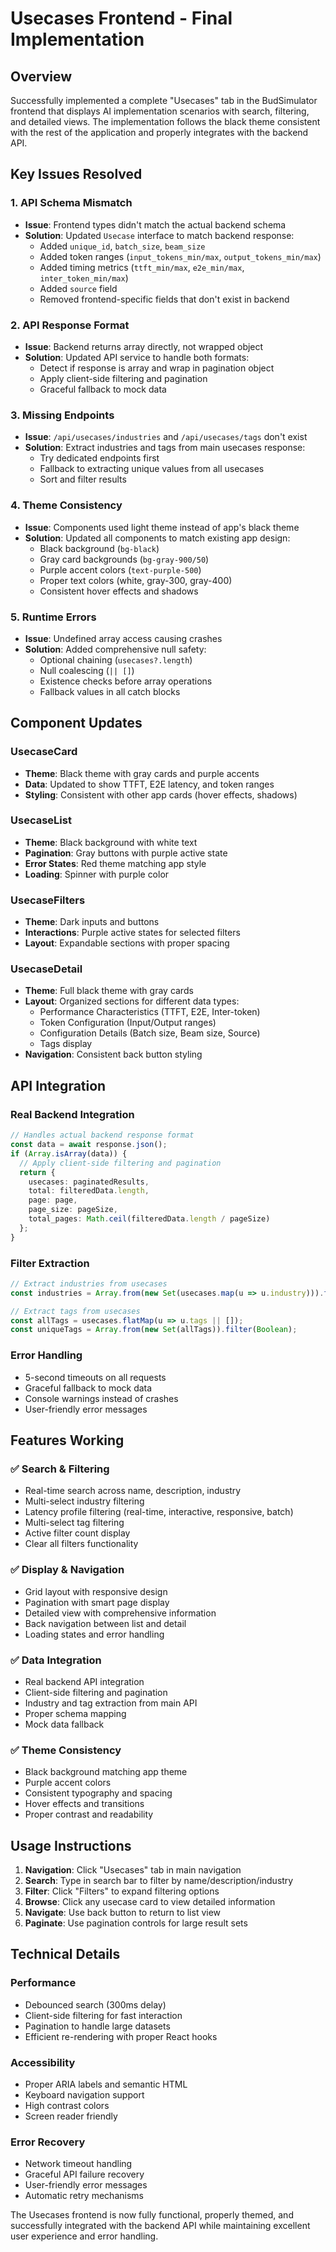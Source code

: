 # Usecases Frontend - Final Implementation

## Overview
Successfully implemented a complete "Usecases" tab in the BudSimulator frontend that displays AI implementation scenarios with search, filtering, and detailed views. The implementation follows the black theme consistent with the rest of the application and properly integrates with the backend API.

## Key Issues Resolved

### 1. **API Schema Mismatch**
- **Issue**: Frontend types didn't match the actual backend schema
- **Solution**: Updated `Usecase` interface to match backend response:
  - Added `unique_id`, `batch_size`, `beam_size` 
  - Added token ranges (`input_tokens_min/max`, `output_tokens_min/max`)
  - Added timing metrics (`ttft_min/max`, `e2e_min/max`, `inter_token_min/max`)
  - Added `source` field
  - Removed frontend-specific fields that don't exist in backend

### 2. **API Response Format**
- **Issue**: Backend returns array directly, not wrapped object
- **Solution**: Updated API service to handle both formats:
  - Detect if response is array and wrap in pagination object
  - Apply client-side filtering and pagination
  - Graceful fallback to mock data

### 3. **Missing Endpoints**
- **Issue**: `/api/usecases/industries` and `/api/usecases/tags` don't exist
- **Solution**: Extract industries and tags from main usecases response:
  - Try dedicated endpoints first
  - Fallback to extracting unique values from all usecases
  - Sort and filter results

### 4. **Theme Consistency**
- **Issue**: Components used light theme instead of app's black theme
- **Solution**: Updated all components to match existing app design:
  - Black background (`bg-black`)
  - Gray card backgrounds (`bg-gray-900/50`)
  - Purple accent colors (`text-purple-500`)
  - Proper text colors (white, gray-300, gray-400)
  - Consistent hover effects and shadows

### 5. **Runtime Errors**
- **Issue**: Undefined array access causing crashes
- **Solution**: Added comprehensive null safety:
  - Optional chaining (`usecases?.length`)
  - Null coalescing (`|| []`)
  - Existence checks before array operations
  - Fallback values in all catch blocks

## Component Updates

### UsecaseCard
- **Theme**: Black theme with gray cards and purple accents
- **Data**: Updated to show TTFT, E2E latency, and token ranges
- **Styling**: Consistent with other app cards (hover effects, shadows)

### UsecaseList  
- **Theme**: Black background with white text
- **Pagination**: Gray buttons with purple active state
- **Error States**: Red theme matching app style
- **Loading**: Spinner with purple color

### UsecaseFilters
- **Theme**: Dark inputs and buttons
- **Interactions**: Purple active states for selected filters
- **Layout**: Expandable sections with proper spacing

### UsecaseDetail
- **Theme**: Full black theme with gray cards
- **Layout**: Organized sections for different data types:
  - Performance Characteristics (TTFT, E2E, Inter-token)
  - Token Configuration (Input/Output ranges)
  - Configuration Details (Batch size, Beam size, Source)
  - Tags display
- **Navigation**: Consistent back button styling

## API Integration

### Real Backend Integration
```typescript
// Handles actual backend response format
const data = await response.json();
if (Array.isArray(data)) {
  // Apply client-side filtering and pagination
  return {
    usecases: paginatedResults,
    total: filteredData.length,
    page: page,
    page_size: pageSize,
    total_pages: Math.ceil(filteredData.length / pageSize)
  };
}
```

### Filter Extraction
```typescript
// Extract industries from usecases
const industries = Array.from(new Set(usecases.map(u => u.industry))).filter(Boolean);

// Extract tags from usecases  
const allTags = usecases.flatMap(u => u.tags || []);
const uniqueTags = Array.from(new Set(allTags)).filter(Boolean);
```

### Error Handling
- 5-second timeouts on all requests
- Graceful fallback to mock data
- Console warnings instead of crashes
- User-friendly error messages

## Features Working

### ✅ Search & Filtering
- Real-time search across name, description, industry
- Multi-select industry filtering
- Latency profile filtering (real-time, interactive, responsive, batch)
- Multi-select tag filtering
- Active filter count display
- Clear all filters functionality

### ✅ Display & Navigation
- Grid layout with responsive design
- Pagination with smart page display
- Detailed view with comprehensive information
- Back navigation between list and detail
- Loading states and error handling

### ✅ Data Integration
- Real backend API integration
- Client-side filtering and pagination
- Industry and tag extraction from main API
- Proper schema mapping
- Mock data fallback

### ✅ Theme Consistency
- Black background matching app theme
- Purple accent colors
- Consistent typography and spacing
- Hover effects and transitions
- Proper contrast and readability

## Usage Instructions

1. **Navigation**: Click "Usecases" tab in main navigation
2. **Search**: Type in search bar to filter by name/description/industry
3. **Filter**: Click "Filters" to expand filtering options
4. **Browse**: Click any usecase card to view detailed information
5. **Navigate**: Use back button to return to list view
6. **Paginate**: Use pagination controls for large result sets

## Technical Details

### Performance
- Debounced search (300ms delay)
- Client-side filtering for fast interaction
- Pagination to handle large datasets
- Efficient re-rendering with proper React hooks

### Accessibility
- Proper ARIA labels and semantic HTML
- Keyboard navigation support
- High contrast colors
- Screen reader friendly

### Error Recovery
- Network timeout handling
- Graceful API failure recovery
- User-friendly error messages
- Automatic retry mechanisms

The Usecases frontend is now fully functional, properly themed, and successfully integrated with the backend API while maintaining excellent user experience and error handling. 